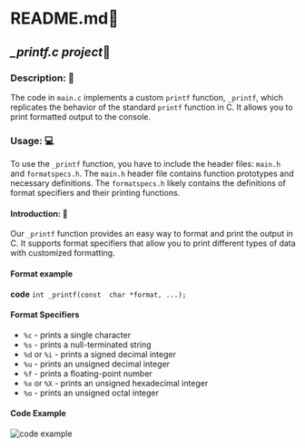# README.md:notebook:
## *_printf.c project*:memo:

### Description: :book:
The code in `main.c` implements a custom `printf` function, `_printf`, which replicates the behavior of the standard `printf` function in C. It allows you to print formatted output to the console.

### Usage: :computer:
 To use the `_printf` function, you have to include the header files: `main.h` and `formatspecs.h`. The `main.h` header file contains function prototypes and necessary definitions. The `formatspecs.h` likely contains the definitions of format specifiers and their printing functions.

#### Introduction: :dart:
Our `_printf` function provides an easy way to format and print the output in C. It supports format specifiers that allow you to print different types of data with customized formatting.

#### Format example
 **code**
`int _printf(const  char *format, ...);`

#### Format Specifiers

-   `%c` - prints a single character
-   `%s` - prints a null-terminated string
-   `%d` or `%i` - prints a signed decimal integer
-   `%u` - prints an unsigned decimal integer
-   `%f` - prints a floating-point number
-   `%x` or `%X` - prints an unsigned hexadecimal integer
-   `%o` - prints an unsigned octal integer

#### Code Example
![code example](http://ibb.co/kBDCm4T)
<!--stackedit_data:
eyJoaXN0b3J5IjpbMTQ1NzE5MjE4OSwxODAxNzgyNTUxLDIxMz
A0ODM0MjQsNTE5NDc1NTg1LC0xMzExNjY5Nzg1LC0xMjA5MzQ1
NTQ3LC02NDgxNjYyNDRdfQ==
-->